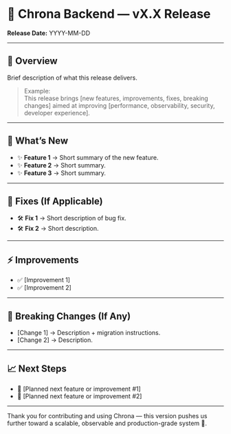 # 🚀 Chrona Backend — vX.X Release

**Release Date:** YYYY-MM-DD

---

## 📢 Overview

Brief description of what this release delivers.

> Example:  
> This release brings [new features, improvements, fixes, breaking changes] aimed at improving [performance, observability, security, developer experience].

---

## 🎉 What’s New

- ✨ **Feature 1** → Short summary of the new feature.
- ✨ **Feature 2** → Short summary.
- ✨ **Feature 3** → Short summary.

---

## 🐛 Fixes (If Applicable)

- 🛠️ **Fix 1** → Short description of bug fix.
- 🛠️ **Fix 2** → Short description.

---

## ⚡ Improvements

- ✅ [Improvement 1]
- ✅ [Improvement 2]

---

## 🛑 Breaking Changes (If Any)

- [Change 1] → Description + migration instructions.
- [Change 2] → Description.

---

## 📈 Next Steps

- 📌 [Planned next feature or improvement #1]
- 📌 [Planned next feature or improvement #2]

---

Thank you for contributing and using Chrona — this version pushes us further toward a scalable, observable and production-grade system 🚀.
